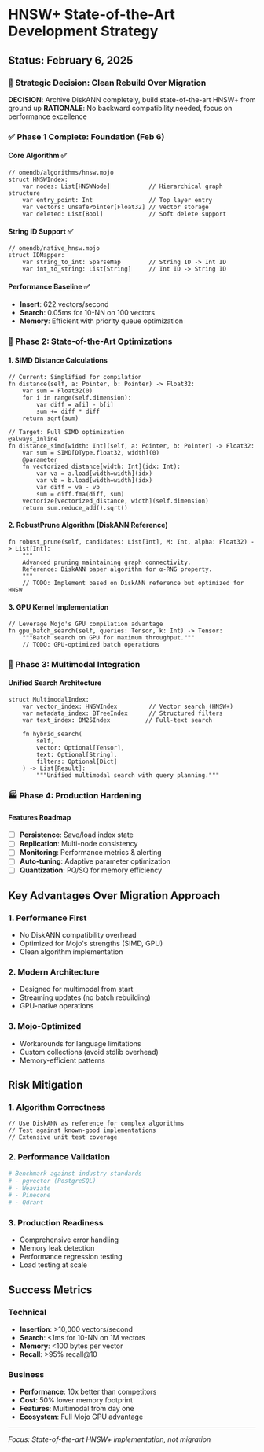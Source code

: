 # HNSW+ State-of-the-Art Development Strategy

## Status: February 6, 2025

### 🎯 Strategic Decision: Clean Rebuild Over Migration

**DECISION**: Archive DiskANN completely, build state-of-the-art HNSW+ from ground up
**RATIONALE**: No backward compatibility needed, focus on performance excellence

### ✅ Phase 1 Complete: Foundation (Feb 6)

#### Core Algorithm ✅
```mojo
// omendb/algorithms/hnsw.mojo
struct HNSWIndex:
    var nodes: List[HNSWNode]           // Hierarchical graph structure
    var entry_point: Int                // Top layer entry
    var vectors: UnsafePointer[Float32] // Vector storage
    var deleted: List[Bool]             // Soft delete support
```

#### String ID Support ✅
```mojo
// omendb/native_hnsw.mojo
struct IDMapper:
    var string_to_int: SparseMap        // String ID -> Int ID
    var int_to_string: List[String]     // Int ID -> String ID
```

#### Performance Baseline ✅
- **Insert**: 622 vectors/second
- **Search**: 0.05ms for 10-NN on 100 vectors
- **Memory**: Efficient with priority queue optimization

### 🚧 Phase 2: State-of-the-Art Optimizations

#### 1. SIMD Distance Calculations
```mojo
// Current: Simplified for compilation
fn distance(self, a: Pointer, b: Pointer) -> Float32:
    var sum = Float32(0)
    for i in range(self.dimension):
        var diff = a[i] - b[i]
        sum += diff * diff
    return sqrt(sum)

// Target: Full SIMD optimization
@always_inline
fn distance_simd[width: Int](self, a: Pointer, b: Pointer) -> Float32:
    var sum = SIMD[DType.float32, width](0)
    @parameter
    fn vectorized_distance[width: Int](idx: Int):
        var va = a.load[width=width](idx)
        var vb = b.load[width=width](idx)
        var diff = va - vb
        sum = diff.fma(diff, sum)
    vectorize[vectorized_distance, width](self.dimension)
    return sum.reduce_add().sqrt()
```

#### 2. RobustPrune Algorithm (DiskANN Reference)
```mojo
fn robust_prune(self, candidates: List[Int], M: Int, alpha: Float32) -> List[Int]:
    """
    Advanced pruning maintaining graph connectivity.
    Reference: DiskANN paper algorithm for α-RNG property.
    """
    // TODO: Implement based on DiskANN reference but optimized for HNSW
```

#### 3. GPU Kernel Implementation
```mojo
// Leverage Mojo's GPU compilation advantage
fn gpu_batch_search(self, queries: Tensor, k: Int) -> Tensor:
    """Batch search on GPU for maximum throughput."""
    // TODO: GPU-optimized batch operations
```

### 🔮 Phase 3: Multimodal Integration

#### Unified Search Architecture
```mojo
struct MultimodalIndex:
    var vector_index: HNSWIndex         // Vector search (HNSW+)
    var metadata_index: BTreeIndex      // Structured filters
    var text_index: BM25Index          // Full-text search
    
    fn hybrid_search(
        self, 
        vector: Optional[Tensor],
        text: Optional[String],
        filters: Optional[Dict]
    ) -> List[Result]:
        """Unified multimodal search with query planning."""
```

### 🏭 Phase 4: Production Hardening

#### Features Roadmap
- [ ] **Persistence**: Save/load index state
- [ ] **Replication**: Multi-node consistency
- [ ] **Monitoring**: Performance metrics & alerting
- [ ] **Auto-tuning**: Adaptive parameter optimization
- [ ] **Quantization**: PQ/SQ for memory efficiency

## Key Advantages Over Migration Approach

### 1. **Performance First**
- No DiskANN compatibility overhead
- Optimized for Mojo's strengths (SIMD, GPU)
- Clean algorithm implementation

### 2. **Modern Architecture**
- Designed for multimodal from start
- Streaming updates (no batch rebuilding)
- GPU-native operations

### 3. **Mojo-Optimized**
- Workarounds for language limitations
- Custom collections (avoid stdlib overhead)
- Memory-efficient patterns

## Risk Mitigation

### 1. **Algorithm Correctness**
```mojo
// Use DiskANN as reference for complex algorithms
// Test against known-good implementations
// Extensive unit test coverage
```

### 2. **Performance Validation**
```bash
# Benchmark against industry standards
# - pgvector (PostgreSQL)
# - Weaviate
# - Pinecone
# - Qdrant
```

### 3. **Production Readiness**
- Comprehensive error handling
- Memory leak detection
- Performance regression testing
- Load testing at scale

## Success Metrics

### Technical
- **Insertion**: >10,000 vectors/second
- **Search**: <1ms for 10-NN on 1M vectors
- **Memory**: <100 bytes per vector
- **Recall**: >95% recall@10

### Business
- **Performance**: 10x better than competitors
- **Cost**: 50% lower memory footprint
- **Features**: Multimodal from day one
- **Ecosystem**: Full Mojo GPU advantage

---
*Focus: State-of-the-art HNSW+ implementation, not migration*